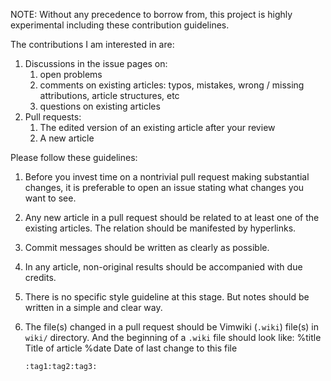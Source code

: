 NOTE: Without any precedence to borrow from, this project is highly
experimental including these contribution guidelines.

The contributions I am interested in are:

1.  Discussions in the issue pages on:
    1.  open problems
    2.  comments on existing articles: typos, mistakes, wrong / missing
        attributions, article structures, etc
    3.  questions on existing articles
2.  Pull requests:
    1.  The edited version of an existing article after your review
    2.  A new article

Please follow these guidelines:

1.  Before you invest time on a nontrivial pull request making
    substantial changes, it is preferable to open an issue stating what
    changes you want to see.
2.  Any new article in a pull request should be related to at least one
    of the existing articles. The relation should be manifested by
    hyperlinks.
3.  Commit messages should be written as clearly as possible.
4.  In any article, non-original results should be accompanied with due
    credits.
5.  There is no specific style guideline at this stage. But notes should
    be written in a simple and clear way.
6.  The file(s) changed in a pull request should be Vimwiki (`.wiki`)
    file(s) in `wiki/` directory. And the beginning of a `.wiki` file
    should look like:
        %title Title of article
        %date Date of last change to this file

        :tag1:tag2:tag3:
